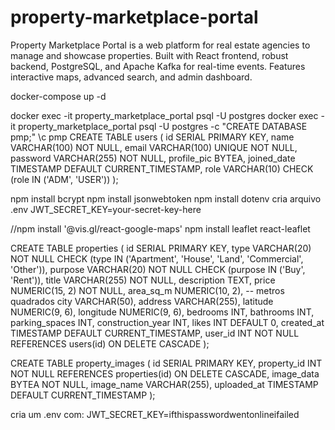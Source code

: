 # property-marketplace-portal
Property Marketplace Portal is a web platform for real estate agencies to manage and showcase properties. Built with React frontend, robust backend, PostgreSQL, and Apache Kafka for real-time events. Features interactive maps, advanced search, and admin dashboard.

docker-compose up -d

docker exec -it property_marketplace_portal psql -U postgres
docker exec -it property_marketplace_portal psql -U postgres -c "CREATE DATABASE pmp;"
\c pmp
CREATE TABLE users (
    id SERIAL PRIMARY KEY,
    name VARCHAR(100) NOT NULL,
    email VARCHAR(100) UNIQUE NOT NULL,
    password VARCHAR(255) NOT NULL,
    profile_pic BYTEA,
    joined_date TIMESTAMP DEFAULT CURRENT_TIMESTAMP,
    role VARCHAR(10) CHECK (role IN ('ADM', 'USER'))
);

npm install bcrypt
npm install jsonwebtoken
npm install dotenv
cria arquivo .env
JWT_SECRET_KEY=your-secret-key-here

//npm install '@vis.gl/react-google-maps'
npm install leaflet react-leaflet

CREATE TABLE properties (
    id SERIAL PRIMARY KEY,
    type VARCHAR(20) NOT NULL CHECK (type IN ('Apartment', 'House', 'Land', 'Commercial', 'Other')),
    purpose VARCHAR(20) NOT NULL CHECK (purpose IN ('Buy', 'Rent')),
    title VARCHAR(255) NOT NULL,
    description TEXT,
    price NUMERIC(15, 2) NOT NULL,
    area_sq_m NUMERIC(10, 2), -- metros quadrados
    city VARCHAR(50),
    address VARCHAR(255),
    latitude NUMERIC(9, 6),
    longitude NUMERIC(9, 6),
    bedrooms INT,
    bathrooms INT,
    parking_spaces INT,
    construction_year INT,
    likes INT DEFAULT 0,
    created_at TIMESTAMP DEFAULT CURRENT_TIMESTAMP,
    user_id INT NOT NULL REFERENCES users(id) ON DELETE CASCADE
);

CREATE TABLE property_images (
    id SERIAL PRIMARY KEY,
    property_id INT NOT NULL REFERENCES properties(id) ON DELETE CASCADE,
    image_data BYTEA NOT NULL,
    image_name VARCHAR(255),
    uploaded_at TIMESTAMP DEFAULT CURRENT_TIMESTAMP
);

cria um .env com: JWT_SECRET_KEY=ifthispasswordwentonlineifailed